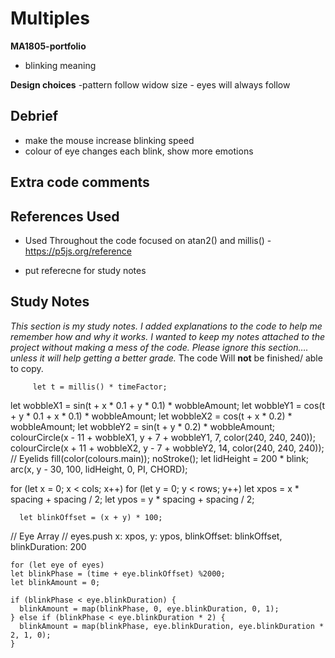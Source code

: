 # **Multiples**
**MA1805-portfolio**
- blinking meaning




**Design choices**
-pattern follow widow size - eyes will always follow




## Debrief

- make the mouse increase blinking speed 
- colour of eye changes each blink, show more emotions 


## Extra code comments 





## References Used

- Used Throughout the code focused on atan2() and millis() - https://p5js.org/reference

- put referecne for study notes


## Study Notes 
*This section is my study notes. I added explanations to the code to help me remember how and why it works. I wanted to keep my notes attached to the project without making a mess of the code. Please ignore this section…. unless it will help getting a better grade.*
The code Will **not** be finished/ able to copy.

         let t = millis() * timeFactor; 
   let wobbleX1 = sin(t + x * 0.1 + y * 0.1) * wobbleAmount;
   let wobbleY1 = cos(t + y * 0.1 + x * 0.1) * wobbleAmount;
   let wobbleX2 = cos(t + x * 0.2) * wobbleAmount;
   let wobbleY2 = sin(t + y * 0.2) * wobbleAmount;
  colourCircle(x - 11 + wobbleX1, y + 7 + wobbleY1, 7, color(240, 240, 240));
  colourCircle(x + 11 + wobbleX2, y - 7 + wobbleY2, 14, color(240, 240, 240));
  // Eyelids
  fill(color(colours.main));
  noStroke();
   let lidHeight = 200 * blink;
  arc(x, y - 30, 100, lidHeight, 0, PI, CHORD);


  for (let x = 0; x < cols; x++) 
    for (let y = 0; y < rows; y++) 
     let xpos = x * spacing + spacing / 2;
     let ypos = y * spacing + spacing / 2;

      let blinkOffset = (x + y) * 100;

  // Eye Array //
      eyes.push
        x: xpos,
        y: ypos,
        blinkOffset: blinkOffset,
        blinkDuration: 200



    for (let eye of eyes) 
    let blinkPhase = (time + eye.blinkOffset) %2000;
    let blinkAmount = 0;

    if (blinkPhase < eye.blinkDuration) {
      blinkAmount = map(blinkPhase, 0, eye.blinkDuration, 0, 1);
    } else if (blinkPhase < eye.blinkDuration * 2) {
      blinkAmount = map(blinkPhase, eye.blinkDuration, eye.blinkDuration * 2, 1, 0);
    }
